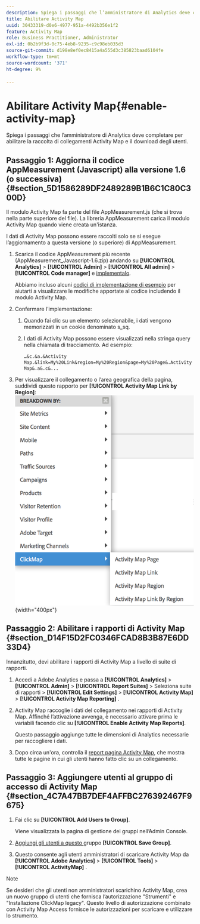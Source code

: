 ```yaml
---
description: Spiega i passaggi che l’amministratore di Analytics deve completare per abilitare la raccolta di collegamenti Activity Map e il download degli utenti.
title: Abilitare Activity Map
uuid: 30433319-d0e6-4977-951a-4492b356e1f2
feature: Activity Map
role: Business Practitioner, Administrator
exl-id: 0b2b9f3d-0c75-4eb8-9235-c9c98eb035d3
source-git-commit: d198e8ef0ec8415a4a555d3c385823baad6104fe
workflow-type: tm+mt
source-wordcount: '371'
ht-degree: 9%

---
```


# Abilitare Activity Map{#enable-activity-map}

Spiega i passaggi che l’amministratore di Analytics deve completare per abilitare la raccolta di collegamenti Activity Map e il download degli utenti.

## Passaggio 1: Aggiorna il codice AppMeasurement (Javascript) alla versione 1.6 (o successiva) {#section_5D1586289DF2489289B1B6C1C80C300D}

Il modulo Activity Map fa parte del file AppMeasurement.js (che si trova nella parte superiore del file). La libreria AppMeasurement carica il modulo Activity Map quando viene creata un&#39;istanza.

I dati di Activity Map possono essere raccolti solo se si esegue l’aggiornamento a questa versione (o superiore) di AppMeasurement.

1. Scarica il codice AppMeasurement più recente (AppMeasurement_Javascript-1.6.zip) andando su **[!UICONTROL Analytics]** > **[!UICONTROL Admin]** > **[!UICONTROL All admin]** > **[!UICONTROL Code manager]** e [implementalo](https://docs.adobe.com/content/help/it-IT/analytics/implementation/js/overview.html).

   Abbiamo incluso alcuni [codici di implementazione di esempio](/help/analyze/activity-map/activitymap-getting-started/activitymap-getting-started-admins/activitymap-sample-implementation-code.md) per aiutarti a visualizzare le modifiche apportate al codice includendo il modulo Activity Map.

1. Confermare l’implementazione:

   1. Quando fai clic su un elemento selezionabile, i dati vengono memorizzati in un cookie denominato s_sq.
   1. I dati di Activity Map possono essere visualizzati nella stringa query nella chiamata di tracciamento. Ad esempio:

      ```
      …&c.&a.&Activity Map.&link=My%20Link&region=My%20Region&page=My%20Page&.Activity Map&.a&.c&...
      ```

1. Per visualizzare il collegamento o l’area geografica della pagina, suddividi questo rapporto per **[!UICONTROL Activity Map Link by Region]**:  ![](assets/am_breakdown.png){width=&quot;400px&quot;}

## Passaggio 2: Abilitare i rapporti di Activity Map {#section_D14F15D2FC0346FCAD8B3B87E6DD33D4}

Innanzitutto, devi abilitare i rapporti di Activity Map a livello di suite di rapporti.

1. Accedi a Adobe Analytics e passa a **[!UICONTROL Analytics]** > **[!UICONTROL Admin]** > **[!UICONTROL Report Suites]** > Seleziona suite di rapporti > **[!UICONTROL Edit Settings]** > **[!UICONTROL Activity Map]** > **[!UICONTROL Activity Map Reporting]** .
1. Activity Map raccoglie i dati del collegamento nei rapporti di Activity Map. Affinché l’attivazione avvenga, è necessario attivare prima le variabili facendo clic su **[!UICONTROL Enable Activity Map Reports]**.

   Questo passaggio aggiunge tutte le dimensioni di Analytics necessarie per raccogliere i dati.

1. Dopo circa un&#39;ora, controlla il [report pagina Activity Map](/help/analyze/activity-map/activitymap-reporting-analytics.md), che mostra tutte le pagine in cui gli utenti hanno fatto clic su un collegamento.

## Passaggio 3: Aggiungere utenti al gruppo di accesso di Activity Map {#section_4C7A47BB7DEF4AFFBC276392467F9675}

1. Fai clic su **[!UICONTROL Add Users to Group]**.

   Viene visualizzata la pagina di gestione dei gruppi nell’Admin Console.

1. [Aggiungi gli utenti a questo ](https://docs.adobe.com/content/help/it-IT/analytics/admin/user-product-management/user-groups/groups.html) gruppo  **[!UICONTROL Save Group]**.

1. Questo consente agli utenti amministratori di scaricare Activity Map da **[!UICONTROL Adobe Analytics]** > **[!UICONTROL Tools]** > **[!UICONTROL ActivityMap]** .

>[!NOTE]
>
>Se desideri che gli utenti non amministratori scarichino Activity Map, crea un nuovo gruppo di utenti che fornisca l’autorizzazione &quot;Strumenti&quot; e &quot;Installazione ClickMap legacy&quot;. Questo livello di autorizzazione combinato con Activity Map Access fornisce le autorizzazioni per scaricare e utilizzare lo strumento.
